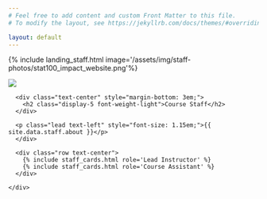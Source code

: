 ```yaml
---
# Feel free to add content and custom Front Matter to this file.
# To modify the layout, see https://jekyllrb.com/docs/themes/#overriding-theme-defaults

layout: default
---
```

{% include landing_staff.html image='/assets/img/staff-photos/stat100_impact_website.png'%}
<!-- {% include landing_small.html title='About Us' %} -->

<div class="col-xl-12 col-sm-12 mb-5">
  <div class="staff-card bg-white rounded shadow-sm py-5 px-4"><a href="{{ site.data.info.rickroll }}"><img src="{{ site.baseurl }}/assets/img/staff-photos/stat100_impact_website.png" class="img-fluid mb-3 img-thumbnail shadow-sm"></a>
  </div>
</div>

<div id="about" class="offset" style="margin-top: 5px;">
  <div class="bg-light py-4">
    <div class="container py-4">
      <div class="col-12 text-center">

      <div class="text-center" style="margin-bottom: 3em;">
        <h2 class="display-5 font-weight-light">Course Staff</h2>
      </div>

      <p class="lead text-left" style="font-size: 1.15em;">{{ site.data.staff.about }}</p>
      </div>

      <div class="row text-center">
        {% include staff_cards.html role='Lead Instructor' %}
        {% include staff_cards.html role='Course Assistant' %}
      </div>

    </div>
  </div>
</div>
